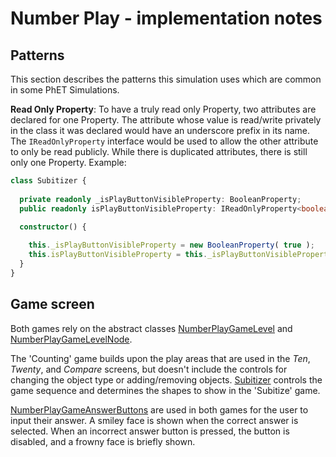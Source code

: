 # Number Play - implementation notes

## Patterns

This section describes the patterns this simulation uses which are common in some PhET Simulations.

**Read Only Property**: To have a truly read only Property, two attributes are declared for one Property. The attribute
whose value is read/write privately in the class it was declared would have an underscore prefix in its name. The
`IReadOnlyProperty` interface would be used to allow the other attribute to only be read publicly. While there is 
duplicated attributes, there is still only one Property. Example:

```ts
class Subitizer {
  
  private readonly _isPlayButtonVisibleProperty: BooleanProperty;
  public readonly isPlayButtonVisibleProperty: IReadOnlyProperty<boolean>;

  constructor() {
    
    this._isPlayButtonVisibleProperty = new BooleanProperty( true );
    this.isPlayButtonVisibleProperty = this._isPlayButtonVisibleProperty;
  }
}
```

## Game screen

Both games rely on the abstract classes
[NumberPlayGameLevel](https://github.com/phetsims/number-play/blob/master/js/game/model/NumberPlayGameLevel.ts) and
[NumberPlayGameLevelNode](https://github.com/phetsims/number-play/blob/master/js/game/view/NumberPlayGameLevelNode.ts).

The 'Counting' game builds upon the play areas that are used in the _Ten_, _Twenty_, and _Compare_ screens, but doesn't
include the controls for changing the object type or adding/removing objects.
[Subitizer](https://github.com/phetsims/number-play/blob/master/js/game/model/Subitizer.ts) controls the game sequence
and determines the shapes to show in the 'Subitize' game.

[NumberPlayGameAnswerButtons](https://github.com/phetsims/number-play/blob/master/js/game/view/NumberPlayGameAnswerButtons.ts)
are used in both games for the user to input their answer. A smiley face is shown when the correct answer is selected. 
When an incorrect answer button is pressed, the button is disabled, and a frowny face is briefly shown. 
